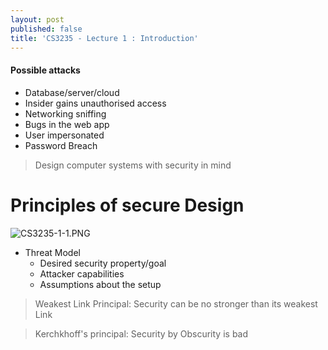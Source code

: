 ```yaml
---
layout: post
published: false
title: 'CS3235 - Lecture 1 : Introduction'
---
```

#### Possible attacks
- Database/server/cloud
- Insider gains unauthorised access
- Networking sniffing
- Bugs in the web app
- User impersonated
- Password Breach

> Design computer systems with security in mind

# Principles of secure Design
![CS3235-1-1.PNG]({{site.baseurl}}/img/CS3235-1-1.PNG)

- Threat Model
	- Desired security property/goal
    - Attacker capabilities
    - Assumptions about the setup

> Weakest Link Principal: Security can be no stronger than its weakest Link

> Kerchkhoff's principal: Security by Obscurity is bad


# 